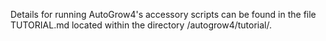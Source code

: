 Details for running AutoGrow4's accessory scripts can be found in the file TUTORIAL.md located within the directory /autogrow4/tutorial/.
